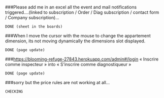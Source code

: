 ###Please add me in an excel all the event and mail notifications triggered….(linked to subscription / Order / Diag subscription / contact form / Company subscription)…
 
    DONE (sheet in the boards)

###When I move the cursor with the mouse to change the appartement dimension, its not moving dynamically the dimensions slot displayed.
 
    DONE (page update)

###https://blooming-refuge-27843.herokuapp.com/admin#/login
« Inscrire comme inspecteur » into « S’inscrire comme diagnostiqueur » 
 
    DONE (page update)


###sorry but the price rules   are not working at all…
 
    CHECKING